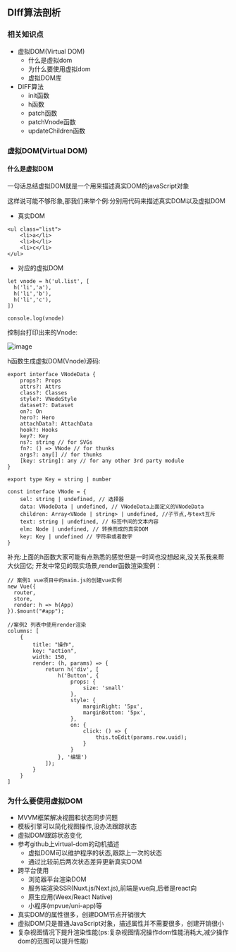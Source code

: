 ## DIff算法剖析

### 相关知识点

- 虚拟DOM(Virtual DOM)
  - 什么是虚拟dom
  - 为什么要使用虚拟dom
  - 虚拟DOM库
- DIFF算法
  - init函数
  - h函数
  - patch函数
  - patchVnode函数
  - updateChildren函数 

### 虚拟DOM(Virtual DOM)

#### 什么是虚拟DOM

一句话总结虚拟DOM就是一个用来描述真实DOM的javaScript对象

这样说可能不够形象,那我们来举个例:分别用代码来描述真实DOM以及虚拟DOM

- 真实DOM
```
<ul class="list">
    <li>a</li>
    <li>b</li>
    <li>c</li>
</ul>

```

- 对应的虚拟DOM
```
let vnode = h('ul.list', [
  h('li','a'),
  h('li','b'),
  h('li','c'),
])

console.log(vnode)
```

控制台打印出来的Vnode:

![image](https://user-images.githubusercontent.com/37037802/140739037-fce67aa7-1f8b-4e11-b830-5aa8c27b16cb.png)

h函数生成虚拟DOM(Vnode)源码:

```
export interface VNodeData {
    props?: Props
    attrs?: Attrs
    class?: Classes
    style?: VNodeStyle
    dataset?: Dataset
    on?: On
    hero?: Hero
    attachData?: AttachData
    hook?: Hooks
    key?: Key
    ns?: string // for SVGs
    fn?: () => VNode // for thunks
    args?: any[] // for thunks
    [key: string]: any // for any other 3rd party module
}

export type Key = string | number

const interface VNode = {
    sel: string | undefined, // 选择器
    data: VNodeData | undefined, // VNodeData上面定义的VNodeData
    children: Array<VNode | string> | undefined, //子节点,与text互斥
    text: string | undefined, // 标签中间的文本内容
    elm: Node | undefined, // 转换而成的真实DOM
    key: Key | undefined // 字符串或者数字
}
```

补充:上面的h函数大家可能有点熟悉的感觉但是一时间也没想起来,没关系我来帮大伙回忆; 开发中常见的现实场景,render函数渲染案例：
```
// 案例1 vue项目中的main.js的创建vue实例
new Vue({
  router,
  store,
  render: h => h(App)
}).$mount("#app");

//案例2 列表中使用render渲染
columns: [
    {
        title: "操作",
        key: "action",
        width: 150,
        render: (h, params) => {
            return h('div', [
                h('Button', {
                    props: {
                        size: 'small'
                    },
                    style: {
                        marginRight: '5px',
                        marginBottom: '5px',
                    },
                    on: {
                        click: () => {
                            this.toEdit(params.row.uuid);
                        }
                    }
                }, '编辑')
            ]);
        }
    }
]

```

### 为什么要使用虚拟DOM

- MVVM框架解决视图和状态同步问题
- 模板引擎可以简化视图操作,没办法跟踪状态
- 虚拟DOM跟踪状态变化
- 参考github上virtual-dom的动机描述
  - 虚拟DOM可以维护程序的状态,跟踪上一次的状态
  - 通过比较前后两次状态差异更新真实DOM
- 跨平台使用
  - 浏览器平台渲染DOM
  - 服务端渲染SSR(Nuxt.js/Next.js),前端是vue向,后者是react向
  - 原生应用(Weex/React Native)
  - 小程序(mpvue/uni-app)等
- 真实DOM的属性很多，创建DOM节点开销很大
- 虚拟DOM只是普通JavaScript对象，描述属性并不需要很多，创建开销很小
- 复杂视图情况下提升渲染性能(ps:复杂视图情况操作dom性能消耗大,减少操作dom的范围可以提升性能)
